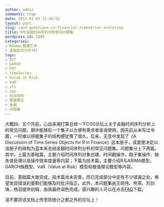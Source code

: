 ```yaml
---
author: admin
comments: true
date: 2012-02-03 21:45:53
layout: post
slug: rand-questions-in-financial-timeseries-analysing
title: R与金融时间序列分析常见问题集
wordpress_id: 1095
categories:
- R&amp;数据艺术
- 金融投资分析(R)
tags:
- EVT
- GARCH
- POT
- timeSeries
- Value at Risk
- VaR
- xts
- zoo
- 时间序列
- 极值理论
- 金融
- 问题集
---
```


大概四、五个月前，心血来潮打算总结一下COS论坛上关于金融时间序列分析上的常见问题，期许能够形一个集子以方便有需求者查询使用。因先前从未写过书籍，一时难以把握集子的结构便犹豫了很久。后来，无意中发现了《A Discussion of Time Series Objects for R in Finance》这本册子，读罢便决定以该册子的结构为蓝本来总结金融时间序列分析的常见问题集。问题集分上下两篇。其中，上篇为基础篇，主要介绍时间序列对象创建、时间戳操作、取子集操作、缺失值处理以及操作效率度量等内容；下篇为技术篇，主要介绍R与ARIMA模型、GARCH族模型、VaR（Value at Risk）模型和极值理论模型等内容。

目前，基础篇大致完成，技术篇尚未完善，而已完成部分中定有不少错漏之处，希望发现错误的童鞋们能够及时批评指正。此外，本问题集由王晓伟、熊熹、刘剑锋、杨羽提供初稿，由我最终润色完成。感兴趣的人可以在点击[FAQ](http://yishuo.org/wp-content/uploads/2012/02/FAQ.pdf)下载。

请不要将该文档上传至除统计之都之外的论坛上！
